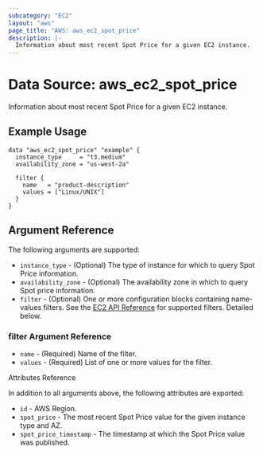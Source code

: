 ```yaml
---
subcategory: "EC2"
layout: "aws"
page_title: "AWS: aws_ec2_spot_price"
description: |-
  Information about most recent Spot Price for a given EC2 instance.
---
```


# Data Source: aws_ec2_spot_price

Information about most recent Spot Price for a given EC2 instance.

## Example Usage

```hcl
data "aws_ec2_spot_price" "example" {
  instance_type     = "t3.medium"
  availability_zone = "us-west-2a"

  filter {
    name   = "product-description"
    values = ["Linux/UNIX"]
  }
}
```

## Argument Reference

The following arguments are supported:

* `instance_type` - (Optional) The type of instance for which to query Spot Price information.
* `availability_zone` - (Optional) The availability zone in which to query Spot price information.
* `filter` - (Optional) One or more configuration blocks containing name-values filters. See the [EC2 API Reference](https://docs.aws.amazon.com/AWSEC2/latest/APIReference/API_DescribeSpotPriceHistory.html) for supported filters. Detailed below.

### filter Argument Reference

* `name` - (Required) Name of the filter.
* `values` - (Required) List of one or more values for the filter.

Attributes Reference

In addition to all arguments above, the following attributes are exported:

* `id` - AWS Region.
* `spot_price` - The most recent Spot Price value for the given instance type and AZ.
* `spot_price_timestamp` - The timestamp at which the Spot Price value was published.
